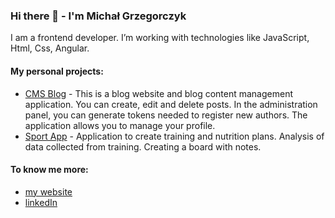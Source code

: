 ### Hi there 👋 - I'm Michał Grzegorczyk

I am a frontend developer. I’m working with technologies like JavaScript, Html, Css, Angular.

#### My personal projects:
- [CMS Blog](https://github.com/michalgrzegor/cms-blog-typescript) - This is a blog website and blog content management application. You can create, edit and delete posts. In the administration panel, you can generate tokens needed to register new authors. The application allows you to manage your profile.
- [Sport App](https://github.com/michalgrzegor/sport_app_refactored) - Application to create training and nutrition plans. Analysis of data collected from training. Creating a board with notes.

#### To know me more:
- [my website](https://michalgrzk.com/)
- [linkedIn](https://www.linkedin.com/in/michalgrzk/)

<!--
**michalgrzegor/michalgrzegor** is a ✨ _special_ ✨ repository because its `README.md` (this file) appears on your GitHub profile.

Here are some ideas to get you started:

- 🔭 I’m currently working on ...
- 🌱 I’m currently learning ...
- 👯 I’m looking to collaborate on ...
- 🤔 I’m looking for help with ...
- 💬 Ask me about ...
- 📫 How to reach me: ...
- 😄 Pronouns: ...
- ⚡ Fun fact: ...
-->
